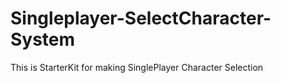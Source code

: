 # Singleplayer-SelectCharacter-System
This is StarterKit for making SinglePlayer Character Selection
